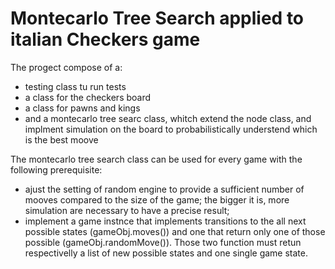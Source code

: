 # Montecarlo Tree Search applied to italian Checkers game
The progect compose of a:
- testing class tu run tests
- a class for the checkers board
- a class for pawns and kings
- and a montecarlo tree searc class, whitch extend the node class, and implment simulation on the board to probabilistically understend which is the best moove

The montecarlo tree search class can be used for every game with the following prerequisite:
- ajust the setting of random engine to provide a sufficient number of mooves compared to the size of the game; the bigger it is, more simulation are necessary to have a precise result;
- implement a game instnce that implements transitions to the all next possible states (gameObj.moves()) and one that return only one of those possible (gameObj.randomMove()). Those two function must retun respectivelly a list of new possible states and one single game state.
